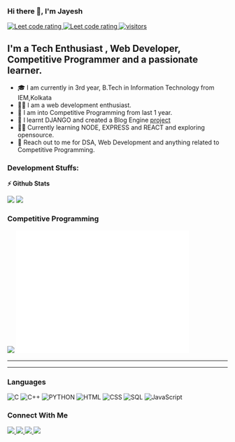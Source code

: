 ### Hi there 👋, I'm Jayesh
<p align="left">
  <a href="https://leetcode.com/jayesh_shaw/">
    <img src="https://cp-logo.vercel.app/leetcode/jayesh_shaw" alt="Leet code rating" />
  </a>
  <a href="https://codeforces.com/profile/jayesh_shaw">
    <img src="https://cp-logo.vercel.app/codeforces/jayesh_shaw" alt="Leet code rating" />
  </a>
  <a href="https://github.com/jayeshshaw/">
    <img src="https://komarev.com/ghpvc/?username=jayeshshaw" alt="visitors" />
  </a>

</p>



## I'm a Tech Enthusiast , Web Developer, Competitive Programmer and a passionate learner. 

- 🎓 I am currently in 3rd year, B.Tech in Information Technology from IEM,Kolkata
- 👨‍💻 I am a web development enthusiast.
- 👯 I am into Competitive Programming from last 1 year.
- 🔭 I learnt DJANGO and created a Blog Engine [project](https://github.com/i-jayesh/blograam)
- 👨‍💻 Currently learning NODE, EXPRESS and REACT and exploring opensource.
- 💬 Reach out to me for DSA, Web Development and anything related to Competitive Programming.



### Development Stuffs:

<b>⚡ Github Stats</b>
<p float="left">
<img height="180em" src="https://github-readme-stats.vercel.app/api?username=jayeshshaw&show_icons=true&hide_border=true&&count_private=true&include_all_commits=true" /> 
<img height="180em" src="https://github-readme-stats.vercel.app/api/top-langs/?username=jayeshshaw&show_icons=true&hide_border=true&layout=compact&langs_count=8"/>
</p>

### Competitive Programming
<p float="left">
<img height="273em" src="https://leetcard.jacoblin.cool/jayesh_shaw?theme=light&font=Karma&ext=contest" />
<img height="280em" src="https://raw.githubusercontent.com/jayeshshaw/cf-stats/main/output/light_card.svg" />
</p>

---
---

### Languages


![C](https://img.shields.io/badge/-C-000?&logo=C)
![C++](https://img.shields.io/badge/-C++-000?&logo=c%2b%2b&logoColor=00599C)
![PYTHON](https://img.shields.io/badge/-Python-000?&logo=Python)
![HTML](https://img.shields.io/badge/-HTML-000?&logo=Html)
![CSS](https://img.shields.io/badge/-CSS-000?&logo=CSS)
![SQL](https://img.shields.io/badge/-SQL-000?&logo=MySQL)
![JavaScript](https://img.shields.io/badge/-JavaScript-000?&logo=JavaScript)    




### Connect With Me

<p left="center">
<a href="https://twitter.com/jayesh__shaw">
  <img src="https://img.shields.io/badge/twitter-%231DA1F2.svg?&style=for-the-badge&logo=twitter&logoColor=white" height=25>
</a> 
<a href="https://www.linkedin.com/in/jayesh-kumar-shaw/">
  <img src="https://img.shields.io/badge/linkedin-%230077B5.svg?&style=for-the-badge&logo=linkedin&logoColor=white" height=25>
</a> 
<a href="https://www.instagram.com/jayesh.cpp/">
  <img src="https://img.shields.io/badge/Instagram-12100E?style=for-the-badge&logo=instagram&logoColor=white" height=25>
</a>
<a href="mailto:jayesh.shaw.iemk@gmail.com">
  <img src="	https://img.shields.io/badge/Gmail-D14836?style=for-the-badge&logo=gmail&logoColor=white" height=25>
</a>
</p>
